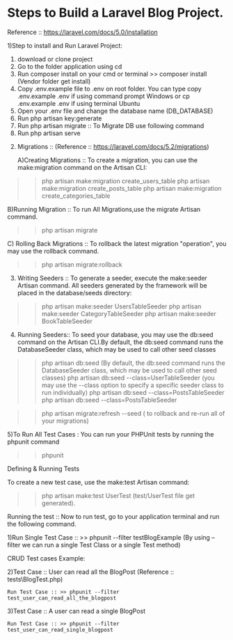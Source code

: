 # Steps to Build a Laravel Blog Project.

 Reference :: https://laravel.com/docs/5.0/installation 

1)Step to install and Run Laravel Project:

1. download or clone project
2. Go to the folder application using cd
3. Run composer install on your cmd or terminal  >> composer install (Vendor folder get install)
4. Copy .env.example file to .env on root folder. 
    You can type copy .env.example .env if using command prompt Windows 
     or cp .env.example .env if using terminal Ubuntu
5. Open your .env file and change the database name (DB_DATABASE)
6. Run php artisan key:generate
7. Run php artisan migrate :: To Migrate DB use following command
8. Run php artisan serve


2) Migrations :: (Reference :: https://laravel.com/docs/5.2/migrations)

   A)Creating Migrations :: To create a migration, you can use the make:migration command on the Artisan CLI:

>> php artisan make:migration create_users_table
>> php artisan make:migration create_posts_table
>> php artisan make:migration create_categories_table

  B)Running Migration :: To run All Migrations,use the migrate Artisan command.
  
>>php artisan migrate 

 C) Rolling Back Migrations :: To rollback the latest migration "operation", you may use the rollback command.
>> php artisan migrate:rollback 


3) Writing Seeders ::  To generate a seeder, execute the make:seeder Artisan command. All seeders generated by the framework will be placed in the database/seeds directory:

 >> php artisan make:seeder UsersTableSeeder
 >> php artisan make:seeder CategoryTableSeeder
 >> php artisan make:seeder BookTableSeeder

	 
4) Running Seeders:: To seed your database, you may use the db:seed command on the Artisan CLI.By default, the db:seed command runs the DatabaseSeeder class, which may be used to call other seed classes 

 >> php artisan db:seed	 (By default, the db:seed command runs the DatabaseSeeder class, which may be used to call other seed classes)
 >> php artisan db:seed --class=UserTableSeeder (you may use the --class option to specify a specific seeder class to run individually)
 >> php artisan db:seed --class=PostsTableSeeder
 >> php artisan db:seed --class=PostsTableSeeder
 
 >> php artisan migrate:refresh --seed ( to rollback and re-run all of your migrations)

 
5)To Run All Test Cases : You can run your PHPUnit tests by running the phpunit command
>> phpunit

 Defining & Running Tests

To create a new test case, use the make:test Artisan command:
>> php artisan make:test UserTest  (test/UserTest file get generated).

 Running the test ::
  Now to run test, go to your application terminal and run the following command.
  
  1)Run Single Test Case ::
     >> phpunit --filter testBlogExample  (By using –filter we can run a single Test Class or a single Test method)
	
   CRUD Test cases Example:
   
  2)Test Case ::  User can read all the BlogPost (Reference :: tests\BlogTest.php) 
  
    Run Test Case :: >> phpunit --filter test_user_can_read_all_the_blogpost 
	
  3)Test Case :: A user can read a single BlogPost	
  
    Run Test Case :: >> phpunit --filter test_user_can_read_single_blogpost
	







 


